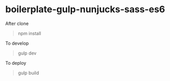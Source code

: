 # boilerplate-gulp-nunjucks-sass-es6

After clone
> npm install


To develop
> gulp dev

To deploy
> gulp build